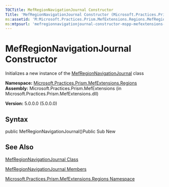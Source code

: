 ```yaml
---
TOCTitle: MefRegionNavigationJournal Constructor
Title: 'MefRegionNavigationJournal Constructor (Microsoft.Practices.Prism.MefExtensions.Regions)'
ms:assetid: 'M:Microsoft.Practices.Prism.MefExtensions.Regions.MefRegionNavigationJournal.\#ctor'
ms:mtpsurl: 'mefregionnavigationjournal-constructor-mspp-mefextensions-regions.md'
---
```


# MefRegionNavigationJournal Constructor

Initializes a new instance of the [MefRegionNavigationJournal](https://msdn.microsoft.com/library/microsoft.practices.prism.mefextensions.regions.mefregionnavigationjournal) class

**Namespace:** [Microsoft.Practices.Prism.MefExtensions.Regions](https://msdn.microsoft.com/library/microsoft.practices.prism.mefextensions.regions)
**Assembly:** Microsoft.Practices.Prism.MefExtensions (in Microsoft.Practices.Prism.MefExtensions.dll)

**Version:** 5.0.0.0 (5.0.0.0)

## Syntax
public MefRegionNavigationJournal()Public Sub New

## See Also
[MefRegionNavigationJournal Class](https://msdn.microsoft.com/library/microsoft.practices.prism.mefextensions.regions.mefregionnavigationjournal)

[MefRegionNavigationJournal Members](https://msdn.microsoft.com/allmembers.t:microsoft.practices.prism.mefextensions.regions.mefregionnavigationjournal)

[Microsoft.Practices.Prism.MefExtensions.Regions Namespace](https://msdn.microsoft.com/library/microsoft.practices.prism.mefextensions.regions)
